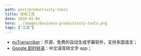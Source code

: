```yaml
---
path: post/productivity-tools
title: 效率工具
date: 2020-02-04
hero: ../images/business-productivity-tools.png
tags: ["工具"]
---
```


- [pyTranscriber](https://github.com/raryelcostasouza/pyTranscriber/)：开源、免费的自动生成字幕软件，支持多国语言；
- [Google 即时转录](https://play.google.com/store/apps/details?id=com.google.audio.hearing.visualization.accessibility.scribe&hl=zh_TW)：中文语音转文字 app；
